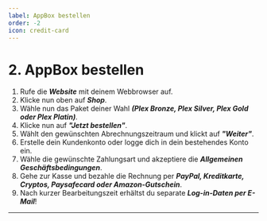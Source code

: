 ```yaml
---
label: AppBox bestellen
order: -2
icon: credit-card
---
```


# 2. AppBox bestellen

1. Rufe die ***Website*** mit deinem Webbrowser auf.
2. Klicke nun oben auf ***Shop***.
3. Wähle nun das Paket deiner Wahl ***(Plex Bronze, Plex Silver, Plex Gold oder Plex Platin)***.
4. Klicke nun auf ***"Jetzt bestellen"***.
5. Wählt den gewünschten Abrechnungszeitraum und klickt auf ***"Weiter"***.
6. Erstelle dein Kundenkonto oder logge dich in dein bestehendes Konto ein.
7. Wähle die gewünschte Zahlungsart und akzeptiere die ***Allgemeinen Geschäftsbedingungen***.
8. Gehe zur Kasse und bezahle die Rechnung per ***PayPal, Kreditkarte, Cryptos, Paysafecard oder Amazon-Gutschein***.
9. Nach kurzer Bearbeitungszeit erhältst du separate ***Log-in-Daten per E-Mail***!

---
